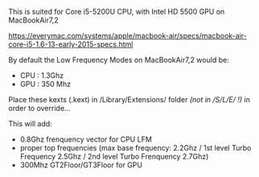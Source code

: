 This is suited for Core i5-5200U CPU, with Intel HD 5500 GPU on MacBookAir7,2

https://everymac.com/systems/apple/macbook-air/specs/macbook-air-core-i5-1.6-13-early-2015-specs.html

By default the Low Frequency Modes on MacBookAir7,2 would be:

- CPU : 1.3Ghz
- GPU : 350 Mhz

Place these kexts (.kext) in /Library/Extensions/ folder *(not in /S/L/E/ !)* in order to override...

This will add:

- 0.8Ghz frenquency vector for CPU LFM
- proper top frequencies (max base frequency: 2.2Ghz / 1st level Turbo Frequency 2.5Ghz / 2nd level Turbo Frenquency 2.7Ghz)
- 300Mhz GT2Floor/GT3Floor for GPU
